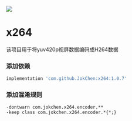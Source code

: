 [![](https://jitpack.io/v/JokChen/x264.svg)](https://jitpack.io/#JokChen/x264)

# x264
该项目用于将yuv420p视屏数据编码成H264数据

### 添加依赖
```groovy
implementation 'com.github.JokChen:x264:1.0.7'
```

### 添加混淆规则

```
-dontwarn com.jokchen.x264.encoder.**
-keep class com.jokchen.x264.encoder.*{*;}
```
